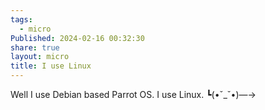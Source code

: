 ```yaml
---
tags:
  - micro
Published: 2024-02-16 00:32:30
share: true
layout: micro
title: I use Linux
---
```

Well I use Debian based Parrot OS.
I use Linux.
┗⁠(⁠•⁠ˇ⁠_⁠ˇ⁠•⁠)⁠―⁠→